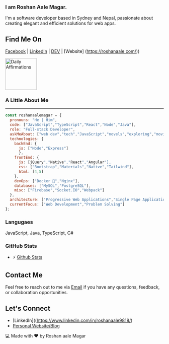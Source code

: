 ### I am Roshan Aale Magar.

I'm a software developer based in Sydney and Nepal, passionate about creating elegant and efficient solutions for web apps.

## Find Me On
[Facebook](https://www.facebook.com/profile.php?id=100004829232922) | [LinkedIn](https://www.linkedin.com/in/roshanaale9818/) | [DEV](https://dev.to/roshanaale9818) | [Website] (https://roshanaale.com/))

<img src="https://media.giphy.com/media/ifljlMklkBknYdf2Sd/giphy.gif" alt="Daily Affirmations" width="100" height="auto"/>

### A Little About Me
---
```javascript
const roshanaalemagar = {
  pronouns: "He | Him",
  code: ["JavaScript","TypeScript","React","Node","Java"],
  role: "Full-stack Developer",
  askMeAbout: ["web dev","tech","JavaScript","novels","exploring","movies"],
  technologies: {
    backEnd: {
      js: ["Node","Express"]
      },
    frontEnd: {
      js: [jQuery","Native","React","Angular"],
      css: ["Bootstrap","Materials","Native","Tailwind"],
      html: [4,5]
    },
    devOps: ["Docker 🐳","Nginx"],
    databases: ["MySQL","PostgreSQL"],
    misc: ["Firebase","Socket.IO","Webpack"]
  },
  architecture: ["Progressive Web Applications","Single Page Applications","REST APIs"],
  currentFocus: ["Web Development","Problem Solving"]
};
```
### Langugaes
JavaScript, Java, TypeScript, C#


### GitHub Stats
- ⚡ [Github Stats](https://github-readme-stats.vercel.app/api?username=roshanaale9818&show_icons=true)

## Contact Me
Feel free to reach out to me via [Email](mailto:roshanaale54@gmail.com) if you have any questions, feedback, or collaboration opportunities.

## Let's Connect
- [LinkedIn]((https://www.linkedin.com/in/roshanaale9818/)
- [Personal Website/Blog](http://roshanaalemagar.com:3000/)

💻 Made with ❤️ by Roshan aale Magar


<!--
**roshanaale9818/roshanaale9818** is a ✨ _special_ ✨ repository because its `README.md` (this file) appears on your GitHub profile.

Here are some ideas to get you started:

- 🔭 I’m currently working on ...
- 🌱 I’m currently learning ...
- 👯 I’m looking to collaborate on ...
- 🤔 I’m looking for help with ...
- 💬 Ask me about ...
- 📫 How to reach me: ...
- 😄 Pronouns: ...
- ⚡ Fun fact: ...
-->
